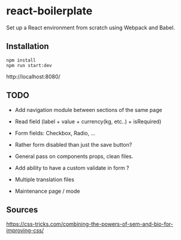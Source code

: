 # react-boilerplate

Set up a React environment from scratch using Webpack and Babel.

## Installation

```
npm install
npm run start:dev
```

http://localhost:8080/

## TODO

-   Add navigation module between sections of the same page
-   Read field (label + value + currency(kg, etc..) + isRequired)
-   Form fields: Checkbox, Radio, ...

-   Rather form disabled than just the save button?
-   General pass on components props, clean files.

-   Add ability to have a custom validate in form ?
-   Multiple translation files
-   Maintenance page / mode

## Sources

https://css-tricks.com/combining-the-powers-of-sem-and-bio-for-improving-css/
